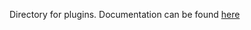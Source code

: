 Directory for plugins. Documentation can be found [here](https://github.com/Johonnyy/amber/blob/main/documentation/FUNCTIONS.md)